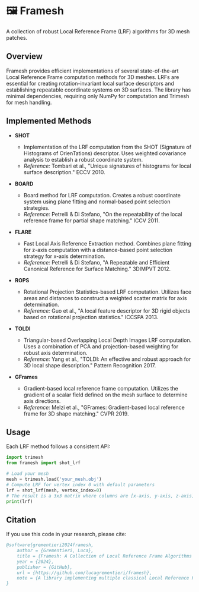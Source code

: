 # 🖼️ Framesh 

A collection of robust Local Reference Frame (LRF) algorithms for 3D mesh patches.

## Overview

Framesh provides efficient implementations of several state-of-the-art Local Reference Frame 
computation methods for 3D meshes. LRFs are essential for creating rotation-invariant local surface 
descriptors and establishing repeatable coordinate systems on 3D surfaces. The library has minimal 
dependencies, requiring only NumPy for computation and Trimesh for mesh handling.

## Implemented Methods

- **SHOT**
  - Implementation of the LRF computation from the SHOT (Signature of Histograms of 
    OrienTations) descriptor. Uses weighted covariance analysis to establish a robust 
    coordinate system.
  - *Reference:* Tombari et al., "Unique signatures of histograms for local surface 
    description." ECCV 2010.

- **BOARD**
  - Board method for LRF computation. Creates a robust coordinate system using plane fitting 
    and normal-based point selection strategies.
  - *Reference:* Petrelli & Di Stefano, "On the repeatability of the local reference frame 
    for partial shape matching." ICCV 2011.

- **FLARE**
  - Fast Local Axis Reference Extraction method. Combines plane fitting for z-axis computation 
    with a distance-based point selection strategy for x-axis determination.
  - *Reference:* Petrelli & Di Stefano, "A Repeatable and Efficient Canonical Reference for 
    Surface Matching." 3DIMPVT 2012.

- **ROPS**
  - Rotational Projection Statistics-based LRF computation. Utilizes face areas and distances 
    to construct a weighted scatter matrix for axis determination.
  - *Reference:* Guo et al., "A local feature descriptor for 3D rigid objects based on 
    rotational projection statistics." ICCSPA 2013.

- **TOLDI**
  - Triangular-based Overlapping Local Depth Images LRF computation. Uses a combination of PCA 
    and projection-based weighting for robust axis determination.
  - *Reference:* Yang et al., "TOLDI: An effective and robust approach for 3D local shape 
    description." Pattern Recognition 2017.

- **GFrames**
  - Gradient-based local reference frame computation. Utilizes the gradient of a scalar field 
    defined on the mesh surface to determine axis directions.
  - *Reference:* Melzi et al., "GFrames: Gradient-based local reference frame for 3D shape 
    matching." CVPR 2019.

## Usage

Each LRF method follows a consistent API:

```python
import trimesh
from framesh import shot_lrf

# Load your mesh
mesh = trimesh.load('your_mesh.obj')
# Compute LRF for vertex index 0 with default parameters
lrf = shot_lrf(mesh, vertex_index=0)
# The result is a 3x3 matrix where columns are [x-axis, y-axis, z-axis]
print(lrf)
```

## Citation

If you use this code in your research, please cite:

```bibtex
@software{grementieri2024framesh,
    author = {Grementieri, Luca},
    title = {Framesh: A Collection of Local Reference Frame Algorithms for 3D Mesh Patches},
    year = {2024},
    publisher = {GitHub},
    url = {https://github.com/lucagrementieri/framesh},
    note = {A library implementing multiple classical Local Reference Frame (LRF) algorithms}
}
```
